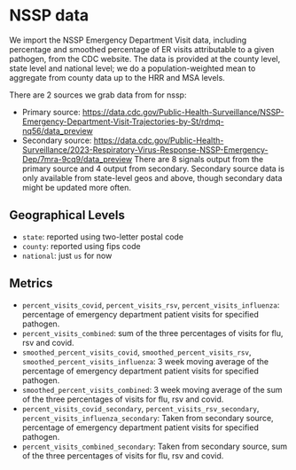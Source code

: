 # NSSP data

We import the NSSP Emergency Department Visit data, including percentage and smoothed percentage of ER visits attributable to a given pathogen, from the CDC website. The data is provided at the county level, state level and national level; we do a population-weighted mean to aggregate from county data up to the HRR and MSA levels.

There are 2 sources we grab data from for nssp:
- Primary source: https://data.cdc.gov/Public-Health-Surveillance/NSSP-Emergency-Department-Visit-Trajectories-by-St/rdmq-nq56/data_preview
- Secondary source: https://data.cdc.gov/Public-Health-Surveillance/2023-Respiratory-Virus-Response-NSSP-Emergency-Dep/7mra-9cq9/data_preview
There are 8 signals output from the primary source and 4 output from secondary. Secondary source data is only available from state-level geos and above, though secondary data might be updated more often.

## Geographical Levels
* `state`: reported using two-letter postal code
* `county`: reported using fips code
* `national`: just `us` for now
## Metrics
*  `percent_visits_covid`, `percent_visits_rsv`, `percent_visits_influenza`: percentage of emergency department patient visits for specified pathogen.
*  `percent_visits_combined`: sum of the three percentages of visits for flu, rsv and covid.
*  `smoothed_percent_visits_covid`, `smoothed_percent_visits_rsv`, `smoothed_percent_visits_influenza`: 3 week moving average of the percentage of emergency department patient visits for specified pathogen.
*  `smoothed_percent_visits_combined`: 3 week moving average of the sum of the three percentages of visits for flu, rsv and covid.
*  `percent_visits_covid_secondary`, `percent_visits_rsv_secondary`, `percent_visits_influenza_secondary`: Taken from secondary source, percentage of emergency department patient visits for specified pathogen.
*  `percent_visits_combined_secondary`: Taken from secondary source, sum of the three percentages of visits for flu, rsv and covid.